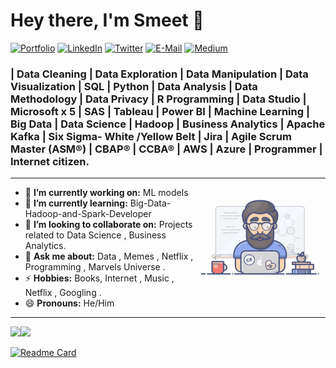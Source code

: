 <h1 align="left"> Hey there, I'm Smeet 👋 </h1>

<p align="left">
   <a href="https://mehtasmeet.com/"><img alt="Portfolio" src="https://img.shields.io/badge/-mehtasmeet.com-black?style=flat-square&logo=squarespace&logoColor=white&link=https://mehtasmeet.com/"></a>
   <a href="https://www.linkedin.com/in/mehtasmeet/"><img alt="LinkedIn" src="https://img.shields.io/badge/-mehtasmeet-black?style=flat-square&logo=Linkedin&logoColor=white&link=https://www.linkedin.com/in/mehtasmeet/"></a>
   <a href="https://twitter.com/mehtasmeet_"><img alt="Twitter" src="https://img.shields.io/badge/-@mehtasmeet_-black?style=flat-square&logo=twitter&logoColor=white&link=https://twitter.com/mehtasmeet_"></a>
   <a href="mailto:email@mehtasmeet.com"><img alt="E-Mail" src="https://img.shields.io/badge/-email@mehtasmeet.com-black?style=flat-square&logo=Gmail&logoColor=white&link=mailto:email@mehtasmeet.com"></a>
   <a href="https://medium.com/@mehtasmeet"><img alt="Medium" src="https://img.shields.io/badge/-@mehtasmeet-03a57a?style=flat-square&color=000000&labelColor=000000&logo=Medium&link=https://medium.com/@mehtasmeet"></a>
     <!--  Linkedin badge <a href="https://www.linkedin.com/in/mehtasmeet/"><img alt="LinkedIn" src="https://img.shields.io/badge/-mehtasmeet-696969?style=for-the-badge&logo=linkedin&logoColor=white&link=https://www.linkedin.com/in/mehtasmeet/"></a> -->
   

</p>

<h3 align="left">   | Data Cleaning | Data Exploration | Data Manipulation | Data Visualization | SQL | Python | Data Analysis | Data Methodology | Data Privacy | R Programming | Data Studio | Microsoft x 5 | SAS | Tableau | Power BI | Machine Learning | Big Data | Data Science | Hadoop | Business Analytics | Apache Kafka | Six Sigma- White /Yellow Belt | Jira | Agile Scrum Master (ASM®) |  CBAP® | CCBA® | AWS | Azure | Programmer | Internet citizen. </h3>

---

<!-- credits for gif https://tenor.com/3o2m.gif -->
<img align="right" height="150" width="210" src="tenor.gif"> 



- 🔭 **I’m currently working on:** ML models
- 🌱 **I’m currently learning:** Big-Data-Hadoop-and-Spark-Developer
- 👯 **I’m looking to collaborate on:** Projects related to Data Science , Business Analytics.
- 💬 **Ask me about:** Data , Memes , Netflix , Programming , Marvels Universe .
- ⚡ **Hobbies:** Books, Internet , Music , Netflix , Googling .
- 😄 **Pronouns:** He/Him

---
 
<a href="https://mehtasmeet.com/"><img height="150px" src="https://github-readme-stats.vercel.app/api?username=mehtasmeet&show_icons=true&hide_title=true&hide_border=true&theme=dark" /><img height="150px" src="https://github-readme-stats.vercel.app/api/top-langs/?username=mehtasmeet&show_icons=true&layout=compact&langs_count=6&hide_title=true&hide_border=true&theme=dark" /></a> 

<!--![Anurag's GitHub stats](https://github-readme-stats.vercel.app/api?username=mehtasmeet&show_icons=true) <-->

[![Readme Card](https://github-readme-stats.vercel.app/api/pin/?username=mehtasmeet&repo=Certifications&bg_color=778899)](https://github.com/mehtasmeet/Certifications)







